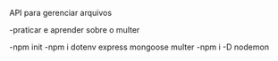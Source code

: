 API para gerenciar arquivos

-praticar e aprender sobre o multer


-npm init
-npm i dotenv express mongoose multer
-npm i -D nodemon